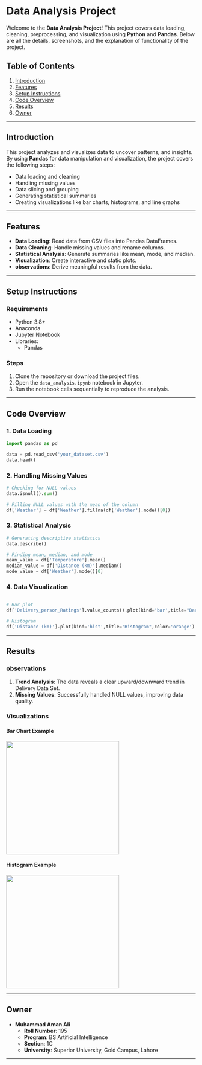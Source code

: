 # Data Analysis Project


Welcome to the **Data Analysis Project**! This project covers data loading, cleaning, preprocessing, and visualization using **Python** and **Pandas**. Below are all the details, screenshots, and the explanation of functionality of the project.



## Table of Contents

1. [Introduction](#introduction)
2. [Features](#features)
3. [Setup Instructions](#setup-instructions)
4. [Code Overview](#code-overview)
5. [Results](#results)
6. [Owner](#owner)
---

## Introduction

This project analyzes and visualizes data to uncover patterns, and insights. By using **Pandas** for data manipulation and visualization, the project covers the following steps:

- Data loading and cleaning
- Handling missing values
- Data slicing and grouping
- Generating statistical summaries
- Creating visualizations like bar charts, histograms, and line graphs

---

## Features

- **Data Loading**: Read data from CSV files into Pandas DataFrames.
- **Data Cleaning**: Handle missing values and rename columns.
- **Statistical Analysis**: Generate summaries like mean, mode, and median.
- **Visualization**: Create interactive and static plots.
- **observations**: Derive meaningful results from the data.

---

## Setup Instructions

### Requirements

- Python 3.8+
- Anaconda
- Jupyter Notebook
- Libraries:
  - Pandas

### Steps

1. Clone the repository or download the project files.
2. Open the `data_analysis.ipynb` notebook in Jupyter.
3. Run the notebook cells sequentially to reproduce the analysis.

---

## Code Overview

### 1. Data Loading

```python
import pandas as pd

data = pd.read_csv('your_dataset.csv')
data.head()
```

### 2. Handling Missing Values

```python
# Checking for NULL values
data.isnull().sum()

# Filling NULL values with the mean of the column
df['Weather'] = df['Weather'].fillna(df['Weather'].mode()[0])
```

### 3. Statistical Analysis

```python
# Generating descriptive statistics
data.describe()

# Finding mean, median, and mode
mean_value = df['Temperature'].mean()
median_value = df['Distance (km)'].median()
mode_value = df['Weather'].mode()[0]
```

### 4. Data Visualization

```python

# Bar plot
df['Delivery_person_Ratings'].value_counts().plot(kind='bar',title="Bar Chart",color='blue')

# Histogram
df['Distance (km)'].plot(kind='hist',title="Histogram",color='orange')
```

---

## Results

### observations

1. **Trend Analysis**: The data reveals a clear upward/downward trend in Delivery Data Set.
2. **Missing Values**: Successfully handled NULL values, improving data quality.

### Visualizations

#### Bar Chart Example
<img src="https://images.twinkl.co.uk/tw1n/image/private/t_630/u/ux/barchart_ver_1.jpg" width="300px">

#### Histogram Example

<img src="https://businessq-software.com/wp-content/uploads/2016/04/businessq-pie-chart-controversy-2.png" width="300px">

---

## Owner

- **Muhammad Aman Ali**
  - **Roll Number**: 195
  - **Program**: BS Artificial Intelligence
  - **Section**: 1C
  - **University**: Superior University, Gold Campus, Lahore

---